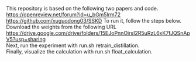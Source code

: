 This repository is based on the following two papers and code.
https://openreview.net/forum?id=u_bGm5lrm72
https://github.com/xuguodong03/SSKD
To run it, follow the steps below.<br>
Download the weights from the following URL
https://drive.google.com/drive/folders/15EJoPnnOirsI2R5uRzL6xK7fJQSnApV5?usp=sharing<br>
Next, run the experiment with run.sh retrain_distillation.<br>
Finally, visualize the calculation with run.sh float_calculation.